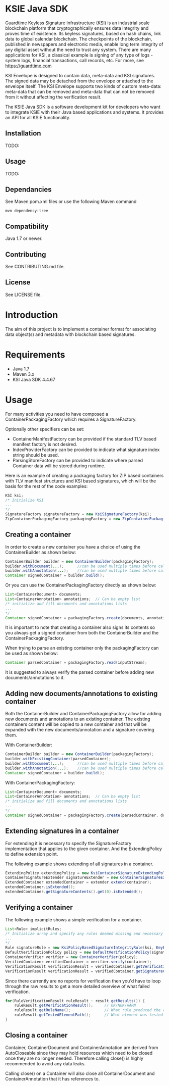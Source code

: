 # KSIE Java SDK #

Guardtime Keyless Signature Infrastructure (KSI) is an industrial scale blockchain platform that cryptographically ensures data
integrity and proves time of existence. Its keyless signatures, based on hash chains, link data to global calendar blockchain.
The checkpoints of the blockchain, published in newspapers and electronic media, enable long term integrity of any digital asset
without the need to trust any system. There are many applications for KSI, a classical example is signing of any type of
logs - system logs, financial transactions, call records, etc. For more, see https://guardtime.com

KSI Envelope is designed to contain data, meta-data and KSI signatures. The signed data may be detached from the envelope or
attached to the envelope itself. The KSI Envelope supports two kinds of custom meta-data: meta-data that can be removed and
meta-data that can not be removed from it without affecting the verification result.


The KSIE Java SDK is a software development kit for developers who want to integrate KSIE with their Java based applications and
systems. It provides an API for all KSIE functionality.

## Installation ##

TODO:

## Usage ##

TODO:

## Dependancies ##

See Maven pom.xml files or use the following Maven command
```
mvn dependency:tree
```

## Compatibility ##

Java 1.7 or newer.

## Contributing ##

See CONTRIBUTING.md file.

## License ##

See LICENSE file.


# Introduction

The aim of this project is to implement a container format for associating data object(s) and metadata with blockchain based signatures. 

# Requirements

* Java 1.7
* Maven 3.x 
* KSI Java SDK 4.4.67

# Usage

For many activities you need to have composed a ContainerPackagingFactory which requires a SignatureFactory.

Optionally other specifiers can be set:
* ContainerManifestFactory can be provided if the standard TLV based manifest factory is not desired.
* IndexProviderFactory can be provided to indicate what signature index string should be used.
* ParsingStoreFactory can be provided to indicate where parsed Container data will be stored during runtime.

Here is an example of creating a packaging factory for ZIP based containers with TLV manifest structures and KSI based signatures, which will be the basis for the rest of the code examples:

```java
KSI ksi;
/* Initialize KSI
...
*/
SignatureFactory signatureFactory = new KsiSignatureFactory(ksi);
ZipContainerPackagingFactory packagingFactory = new ZipContainerPackagingFactoryBuilder().withSignatureFactory(signatureFactory).build();
```
## Creating a container

In order to create a new container you have a choice of using the ContainerBuilder as shown below:

```java
ContainerBuilder builder = new ContainerBuilder(packagingFactory);
builder.withDocument(...);      //can be used multiple times before calling build()
builder.withAnnotation(...);    //can be used multiple times before calling build()  or can be omitted
Container signedContainer = builder.build();
```

Or you can use the ContainerPackagingFactory directly as shown below:

```java
List<ContainerDocument> documents;
List<ContainerAnnotation> annotations;  // Can be empty list
/* initialize and fill documents and annotations lists
...
*/
Container signedContainer = packagingFactory.create(documents, annotations);
```

It is important to note that creating a container also signs its contents so you always get a signed container from both the ContainerBuilder and the ContainerPackagingFactory.

When trying to parse an existing container only the packagingFactory can be used as shown below:

```java
Container parsedContainer = packagingFactory.read(inputStream);
```

It is suggested to always verify the parsed container before adding new documents/annotations to it.

## Adding new documents/annotations to existing container

Both the ContainerBuilder and ContainerPackagingFactory allow for adding new documents and annotations to an existing container.
The existing containers content will be copied to a new container and that will be expanded with the new documents/annotation and a signature covering them.

With ContainerBuilder:

```java
ContainerBuilder builder = new ContainerBuilder(packagingFactory);
builder.withExistingContainer(parsedContainer);
builder.withDocument(...);      //can be used multiple times before calling build()
builder.withAnnotation(...);    //can be used multiple times before calling build()  or can be omitted
Container signedContainer = builder.build();
```

With ContainerPackagingFactory:

```java
List<ContainerDocument> documents;
List<ContainerAnnotation> annotations;  // Can be empty list
/* initialize and fill documents and annotations lists
...
*/
Container signedContainer = packagingFactory.create(parsedContainer, documents, annotations);
```

## Extending signatures in a container

For extending it is necessary to specify the SignatureFactory implementation that applies to the given container. 
And the ExtendingPolicy to define extension point.

The following example shows extending of all signatures in a container.

```java
ExtendingPolicy extendingPolicy = new KsiContainerSignatureExtendingPolicy(ksi)
ContainerSignatureExtender signatureExtender = new ContainerSignatureExtender(signatureFactory, extendingPolicy)
ExtendedContainer extendedContainer = extender.extend(container);
extendedContainer.isExtended();
extendedContainer.getSignatureContents().get(0).isExtended();

```

## Verifying a container

The following example shows a simple verification for a container.

```java
List<Rule> implicitRules;
/* Initialize array and specify any rules deemed missing and necessary from the DefaultVerificationPolicy
...
*/
Rule signatureRule = new KsiPolicyBasedSignatureIntegrityRule(ksi, KeyBasedVerificationPolicy());
DefaultVerificationPolicy policy = new DefaultVerificationPolicy(signatureRule, new MimeTypeIntegrityRule(packagingFactory), implicitRules);
ContainerVerifier verifier = new ContainerVerifier(policy);
VerifiedContaienr verifiedContainer = verifier.verify(container);
VerificationResult verificationResult = verifiedContainer.getVerificationResult(); // OK/NOK/WARN
VerificationResult verificationResult = verifiedContainer.getSignatureContents().get(0).getVerificationResult(); // OK/NOK/WARN
```

Since there currently are no reports for verification then you'd have to loop through the raw results to get a more detailed overview of what failed verification.

```java
for(RuleVerificationResult ruleResult : result.getResults()) {
    ruleResult.getVerificationResult();     // OK/NOK/WARN
    ruleResult.getRuleName();               // What rule produced the result
    ruleResult.getTestedElementPath();      // What element was tested for the result.
}
```

## Closing a container

Container, ContainerDocument and ContainerAnnotation are derived from AutoCloseable since they may hold resources which need to be closed once they are no longer needed. 
Therefore calling close() is highly recommended to avoid any data leaks.

Calling close() on a Container will also close all ContainerDocument and ContainerAnnotation that it has references to.